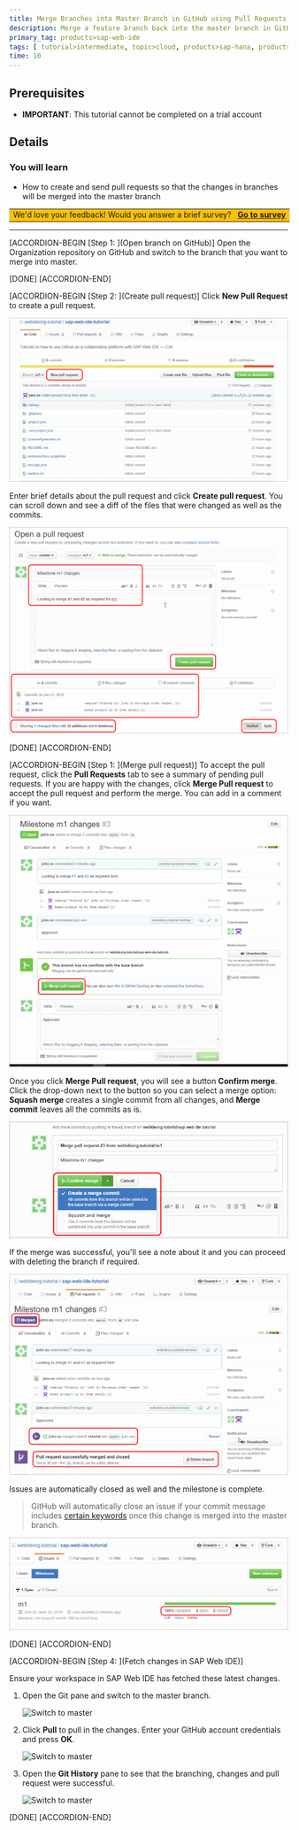 ```yaml
---
title: Merge Branches into Master Branch in GitHub using Pull Requests
description: Merge a feature branch back into the master branch in GitHub, and fetch the updates in SAP Web IDE.
primary_tag: products>sap-web-ide
tags: [ tutorial>intermediate, topic>cloud, products>sap-hana, products>sap-web-ide, products>sap-cloud-platform, tutorial>license ]
time: 10
---
```


## Prerequisites
- **IMPORTANT**: This tutorial cannot be completed on a trial account


## Details
### You will learn  
  - How to create and send pull requests so that the changes in branches will be merged into the master branch

<table align="center" style="width: 800px; align: right">
<tr >
<td bgcolor="FBC100" style="text-align:center">
We'd love your feedback! Would you answer a brief survey? &nbsp;
<b><a href="https://sapinsights.eu.qualtrics.com/jfe/form/SV_2sGdAT7z4uFdOSN?Current%20Page%20URL=developers.sap.com">Go to survey</a></b>
</td>
</tr>
</table>


---



[ACCORDION-BEGIN [Step 1: ](Open branch on GitHub)]
Open the Organization repository on GitHub and switch to the branch that you want to merge into master.

[DONE]
[ACCORDION-END]


[ACCORDION-BEGIN [Step 2: ](Create pull request)]
Click **New Pull Request** to create a pull request.

![Create pull request](p6_2.png)  

Enter brief details about the pull request and click **Create pull request**. You can scroll down and see a diff of the files that were changed as well as the commits.

![Open pull request](p6_3.png)  

[DONE]
[ACCORDION-END]


[ACCORDION-BEGIN [Step 1: ](Merge pull request)]
To accept the pull request, click the **Pull Requests** tab to see a summary of pending pull requests. If you are happy with the changes, click **Merge Pull request** to accept the pull request and perform the merge. You can add in a comment if you want.

![Merge pull request](p6_4.png)  

Once you click **Merge Pull request**, you will see a button **Confirm merge**. Click the drop-down next to the button so you can select a merge option: **Squash merge** creates a single commit from all changes, and  **Merge commit** leaves all the commits as is.

![Confirm merge](p6_5.png)

If the merge was successful, you'll see a note about it and you can proceed with deleting the branch if required.

![Merge successful](p6_6.png)

Issues are automatically closed as well and the milestone is complete.

> GitHub will automatically close an issue if your commit message includes [certain keywords](https://help.github.com/articles/closing-issues-via-commit-messages/) once this change is merged into the master branch.

![Milestone complete](p6_7.png)

[DONE]
[ACCORDION-END]


[ACCORDION-BEGIN [Step 4: ](Fetch changes in SAP Web IDE)]

Ensure your workspace in SAP Web IDE has fetched these latest changes.

1. Open the Git pane and switch to the master branch.

    ![Switch to master](p6_8a.png)

2. Click **Pull** to pull in the changes. Enter your GitHub account credentials and press **OK**.

    ![Switch to master](p6_8b.png)

3. Open the **Git History** pane to see that the branching, changes and pull request were successful.

    ![Switch to master](p6_8c.png)


[DONE]
[ACCORDION-END]
